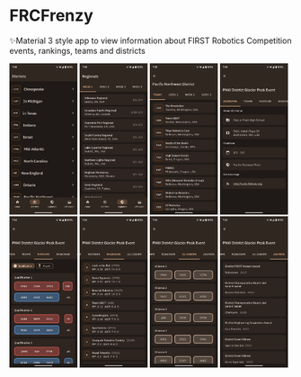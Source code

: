 # FRCFrenzy
✨Material 3 style app to view information about FIRST Robotics Competition events, rankings, teams and districts

<div class="flex">
<img src="media/DistrictPreview.png" width="24%" />
<img src="media/RegionalPreview.png" width="24%" />
<img src="media/DistrictTeamPreview.png" width="24%" />
<img src="media/EventPreview.png" width="24%" />
</div>
<div class="flex">
<img src="media/EventMatchPreview.png" width="24%" />
<img src="media/EventRakingPreview.png" width="24%" />
<img src="media/EventAlliancePreview.png" width="24%" />
<img src="media/EventAwardPreview.png" width="24%" />
</div>
